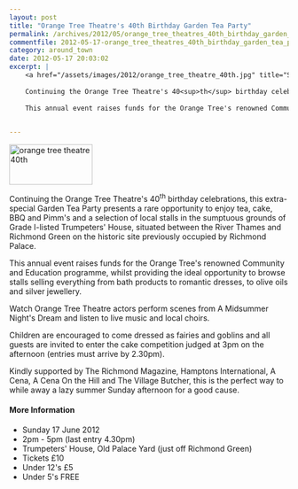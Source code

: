 ```yaml
---
layout: post
title: "Orange Tree Theatre's 40th Birthday Garden Tea Party"
permalink: /archives/2012/05/orange_tree_theatres_40th_birthday_garden_tea_part.html
commentfile: 2012-05-17-orange_tree_theatres_40th_birthday_garden_tea_part
category: around_town
date: 2012-05-17 20:03:02
excerpt: |
    <a href="/assets/images/2012/orange_tree_theatre_40th.jpg" title="See larger version of - orange tree theatre 40th"><img src="/assets/images/2012/orange_tree_theatre_40th_thumb.jpg" width="150" height="73" alt="orange tree theatre 40th" class=" right" /></a>
    
    Continuing the Orange Tree Theatre's 40<sup>th</sup> birthday celebrations, this extra-special Garden Tea Party presents a rare opportunity to enjoy tea, cake, BBQ and Pimm's and a selection of local stalls in the sumptuous grounds of Grade I-listed Trumpeters' House, situated between the River Thames and Richmond Green on the historic site previously occupied by Richmond Palace.
    
    This annual event raises funds for the Orange Tree's renowned Community and Education programme, whilst providing the ideal opportunity to browse stalls selling everything from bath products to romantic dresses, to olive oils and silver jewellery.
    

---
```


<a href="/assets/images/2012/orange_tree_theatre_40th.jpg" title="See larger version of - orange tree theatre 40th"><img src="/assets/images/2012/orange_tree_theatre_40th_thumb.jpg" width="150" height="73" alt="orange tree theatre 40th" class=" right" /></a>

Continuing the Orange Tree Theatre's 40<sup>th</sup> birthday celebrations, this extra-special Garden Tea Party presents a rare opportunity to enjoy tea, cake, BBQ and Pimm's and a selection of local stalls in the sumptuous grounds of Grade I-listed Trumpeters' House, situated between the River Thames and Richmond Green on the historic site previously occupied by Richmond Palace.

This annual event raises funds for the Orange Tree's renowned Community and Education programme, whilst providing the ideal opportunity to browse stalls selling everything from bath products to romantic dresses, to olive oils and silver jewellery.

Watch Orange Tree Theatre actors perform scenes from A Midsummer Night's Dream and listen to live music and local choirs.

Children are encouraged to come dressed as fairies and goblins and all guests are invited to enter the cake competition judged at 3pm on the afternoon (entries must arrive by 2.30pm).

Kindly supported by The Richmond Magazine, Hamptons International, A Cena, A Cena On the Hill and The Village Butcher, this is the perfect way to while away a lazy summer Sunday afternoon for a good cause.

#### More Information

-   Sunday 17 June 2012
-   2pm - 5pm (last entry 4.30pm)
-   Trumpeters' House, Old Palace Yard (just off Richmond Green)
-   Tickets £10
-   Under 12's £5
-   Under 5's FREE
